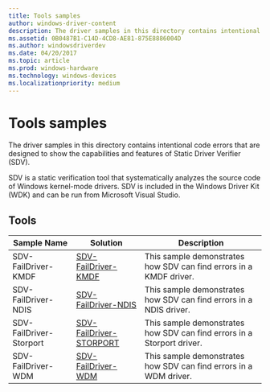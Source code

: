```yaml
---
title: Tools samples
author: windows-driver-content
description: The driver samples in this directory contains intentional code errors that are designed to show the capabilities and features of Static Driver Verifier (SDV).
ms.assetid: 0B0487B1-C14D-4CD8-AE81-875E8886004D
ms.author: windowsdriverdev
ms.date: 04/20/2017
ms.topic: article
ms.prod: windows-hardware
ms.technology: windows-devices
ms.localizationpriority: medium
---
```


# Tools samples


The driver samples in this directory contains intentional code errors that are designed to show the capabilities and features of Static Driver Verifier (SDV).

SDV is a static verification tool that systematically analyzes the source code of Windows kernel-mode drivers. SDV is included in the Windows Driver Kit (WDK) and can be run from Microsoft Visual Studio.

## Tools


| Sample Name             | Solution                                                                   | Description                                                            |
|-------------------------|----------------------------------------------------------------------------|------------------------------------------------------------------------|
| SDV-FailDriver-KMDF     | [SDV-FailDriver-KMDF](http://go.microsoft.com/fwlink/p/?LinkId=617993)     | This sample demonstrates how SDV can find errors in a KMDF driver.     |
| SDV-FailDriver-NDIS     | [SDV-FailDriver-NDIS](http://go.microsoft.com/fwlink/p/?LinkId=617995)     | This sample demonstrates how SDV can find errors in a NDIS driver.     |
| SDV-FailDriver-Storport | [SDV-FailDriver-STORPORT](http://go.microsoft.com/fwlink/p/?LinkId=617997) | This sample demonstrates how SDV can find errors in a Storport driver. |
| SDV-FailDriver-WDM      | [SDV-FailDriver-WDM](http://go.microsoft.com/fwlink/p/?LinkId=617999)      | This sample demonstrates how SDV can find errors in a WDM driver.      |

 

 

 





